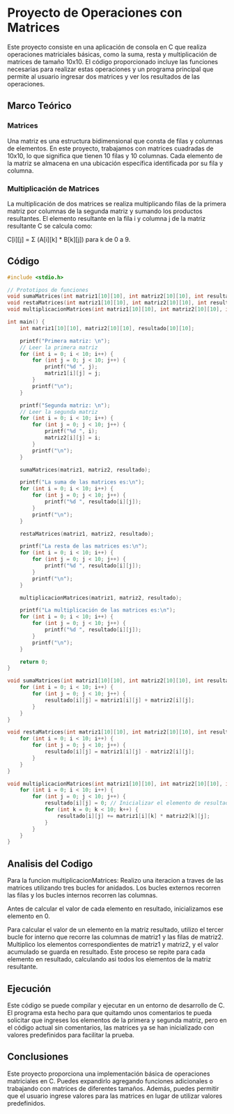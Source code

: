 # Proyecto de Operaciones con Matrices

Este proyecto consiste en una aplicación de consola en C que realiza operaciones matriciales básicas, como la suma, resta y multiplicación de matrices de tamaño 10x10. El código proporcionado incluye las funciones necesarias para realizar estas operaciones y un programa principal que permite al usuario ingresar dos matrices y ver los resultados de las operaciones.

## Marco Teórico

### Matrices

Una matriz es una estructura bidimensional que consta de filas y columnas de elementos. En este proyecto, trabajamos con matrices cuadradas de 10x10, lo que significa que tienen 10 filas y 10 columnas. Cada elemento de la matriz se almacena en una ubicación específica identificada por su fila y columna.

### Multiplicación de Matrices

La multiplicación de dos matrices se realiza multiplicando filas de la primera matriz por columnas de la segunda matriz y sumando los productos resultantes. El elemento resultante en la fila i y columna j de la matriz resultante C se calcula como:

C[i][j] = Σ (A[i][k] * B[k][j]) para k de 0 a 9.

## Código

```c
#include <stdio.h>

// Prototipos de funciones
void sumaMatrices(int matriz1[10][10], int matriz2[10][10], int resultado[10][10]);
void restaMatrices(int matriz1[10][10], int matriz2[10][10], int resultado[10][10]);
void multiplicacionMatrices(int matriz1[10][10], int matriz2[10][10], int resultado[10][10]);

int main() {
    int matriz1[10][10], matriz2[10][10], resultado[10][10];

    printf("Primera matriz: \n");
    // Leer la primera matriz
    for (int i = 0; i < 10; i++) {
        for (int j = 0; j < 10; j++) {
            printf("%d ", j);
            matriz1[i][j] = j;
        }
        printf("\n");
    }

    printf("Segunda matriz: \n");
    // Leer la segunda matriz
    for (int i = 0; i < 10; i++) {
        for (int j = 0; j < 10; j++) {
            printf("%d ", i);
            matriz2[i][j] = i;
        }
        printf("\n");
    }

    sumaMatrices(matriz1, matriz2, resultado);

    printf("La suma de las matrices es:\n");
    for (int i = 0; i < 10; i++) {
        for (int j = 0; j < 10; j++) {
            printf("%d ", resultado[i][j]);
        }
        printf("\n");
    }

    restaMatrices(matriz1, matriz2, resultado);

    printf("La resta de las matrices es:\n");
    for (int i = 0; i < 10; i++) {
        for (int j = 0; j < 10; j++) {
            printf("%d ", resultado[i][j]);
        }
        printf("\n");
    }

    multiplicacionMatrices(matriz1, matriz2, resultado);

    printf("La multiplicación de las matrices es:\n");
    for (int i = 0; i < 10; i++) {
        for (int j = 0; j < 10; j++) {
            printf("%d ", resultado[i][j]);
        }
        printf("\n");
    }

    return 0;
}

void sumaMatrices(int matriz1[10][10], int matriz2[10][10], int resultado[10][10]) {
    for (int i = 0; i < 10; i++) {
        for (int j = 0; j < 10; j++) {
            resultado[i][j] = matriz1[i][j] + matriz2[i][j];
        }
    }
}

void restaMatrices(int matriz1[10][10], int matriz2[10][10], int resultado[10][10]) {
    for (int i = 0; i < 10; i++) {
        for (int j = 0; j < 10; j++) {
            resultado[i][j] = matriz1[i][j] - matriz2[i][j];
        }
    }
}

void multiplicacionMatrices(int matriz1[10][10], int matriz2[10][10], int resultado[10][10]) {
    for (int i = 0; i < 10; i++) {
        for (int j = 0; j < 10; j++) {
            resultado[i][j] = 0; // Inicializar el elemento de resultado en 0
            for (int k = 0; k < 10; k++) {
                resultado[i][j] += matriz1[i][k] * matriz2[k][j];
            }
        }
    }
}
```
## Analisis del Codigo
Para la funcion multiplicacionMatrices:
Realizo una iteracion a traves de las matrices utilizando tres bucles for anidados. Los bucles externos recorren las filas y los bucles internos recorren las columnas.

Antes de calcular el valor de cada elemento en resultado, inicializamos ese elemento en 0. 

Para calcular el valor de un elemento en la matriz resultado, utilizo el tercer bucle for interno que recorre las columnas de matriz1 y las filas de matriz2. Multiplico los elementos correspondientes de matriz1 y matriz2, y el valor acumulado se guarda en resultado. Este proceso se repite para cada elemento en resultado, calculando asi todos los elementos de la matriz resultante.

## Ejecución

Este código se puede compilar y ejecutar en un entorno de desarrollo de C. El programa esta hecho para que quitamdo unos comentarios te pueda solicitar que ingreses los elementos de la primera y segunda matriz, pero en el código actual sin comentarios, las matrices ya se han inicializado con valores predefinidos para facilitar la prueba.

## Conclusiones

Este proyecto proporciona una implementación básica de operaciones matriciales en C. Puedes expandirlo agregando funciones adicionales o trabajando con matrices de diferentes tamaños. Además, puedes permitir que el usuario ingrese valores para las matrices en lugar de utilizar valores predefinidos.




